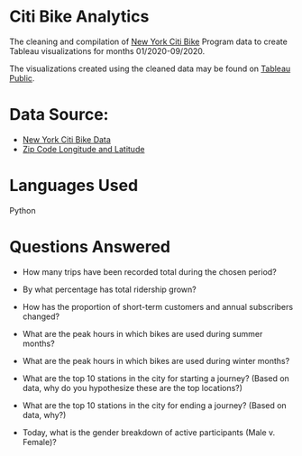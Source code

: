 # Citi Bike Analytics
The cleaning and compilation of [New York Citi Bike](https://en.wikipedia.org/wiki/Citi_Bike) Program data to create Tableau visualizations for months 01/2020-09/2020.

The visualizations created using the cleaned data may be found on [Tableau Public](https://public.tableau.com/views/NewYorkCitiBikeDataVisualization/CitiBike2020?:language=en&:retry=yes&:display_count=y&:origin=viz_share_link).

# Data Source:
* [New York Citi Bike Data](https://www.citibikenyc.com/system-data)
* [Zip Code Longitude and Latitude](https://simplemaps.com/data/us-zips)

# Languages Used 
Python

# Questions Answered

* How many trips have been recorded total during the chosen period?

* By what percentage has total ridership grown?

* How has the proportion of short-term customers and annual subscribers changed?

* What are the peak hours in which bikes are used during summer months?

* What are the peak hours in which bikes are used during winter months?

* What are the top 10 stations in the city for starting a journey? (Based on data, why do you hypothesize these are the top locations?)

* What are the top 10 stations in the city for ending a journey? (Based on data, why?)

* Today, what is the gender breakdown of active participants (Male v. Female)?
